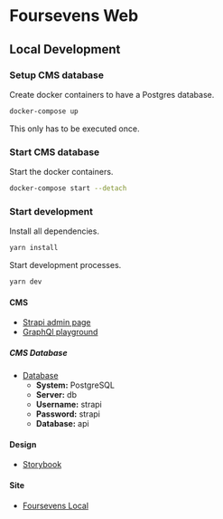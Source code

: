 # Foursevens Web

## Local Development

### Setup CMS database

Create docker containers to have a Postgres database.

```sh
docker-compose up
```

This only has to be executed once.

### Start CMS database

Start the docker containers.

```sh
docker-compose start --detach
```

### Start development

Install all dependencies.

```sh
yarn install
```

Start development processes.

```sh
yarn dev
```

#### CMS

- [Strapi admin page](http://localhost:1337/admin)
- [GraphQl playground](http://localhost:1337/graphql)

##### CMS Database

- [Database](http://localhost:8080)
  - **System:** PostgreSQL
  - **Server:** db
  - **Username:** strapi
  - **Password:** strapi
  - **Database:** api

#### Design

- [Storybook](http://localhost:6006)

#### Site

- [Foursevens Local](http://localhost:3000)
